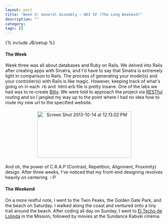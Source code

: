 ```yaml
---
layout: post
title: "Week 3: General Assembly – WDI SF (The Long Weekend)"
description: ""
category: 
tags: []
---
```

{% include JB/setup %}

#### The Week
Week three was all about databases and Ruby on Rails. We delved into Rails after creating apps with Sinatra, and I'd have to say that Sinatra is extremely light in comparison to Rails. The process of generating your model(s) and your controller(s) with Rails is like magic. However, keeping track of what's going on in each .rb and .html.erb file is pretty insane. One of the labs we had was to re-create [Bitly](https://bitly.com/). We were told to approach the project via [RESTful](http://en.wikipedia.org/wiki/Representational_state_transfer) routing and so I jangled my way up to the point where I had no idea how to route my new url to the specified website.

<center style="margin: 20px 0 20px 0">
  <a href="http://mcsuth.files.wordpress.com/2013/10/screen-shot-2013-10-14-at-12-13-02-pm.png">
    <img class="size-medium wp-image-326 aligncenter" alt="Screen Shot 2013-10-14 at 12.13.02 PM" src="http://mcsuth.files.wordpress.com/2013/10/screen-shot-2013-10-14-at-12-13-02-pm.png?w=300" width="300" height="148" />
  </a>
</center>

And oh, the power of C.R.A.P (Contrast, Repetition, Alignment, Proximity) design. After three weeks, I've noticed that my front-end designing revolves heavily on centering. :-P

#### The Weekend
On a more restful note, I went to the Twin Peaks, the Golden Gate Park, and the beach on Saturday. I walked along the coast and ventured onto a tiny trail around the beach. After coding all day on Sunday, I went to [El Techo de Lolinda](http://eltechosf.com/) in the Mission, followed by movies at the Sundance Kabuki cinema.

